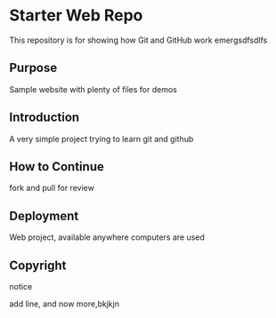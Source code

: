 # Starter Web Repo

This repository is for showing how Git and GitHub work
emergsdfsdlfs

## Purpose

Sample website with plenty of files for demos

## Introduction

A very simple project trying to learn git and github

## How to Continue

fork and pull for review

## Deployment

Web project, available anywhere computers are used

## Copyright
notice

add line, and now more,bkjkjn
